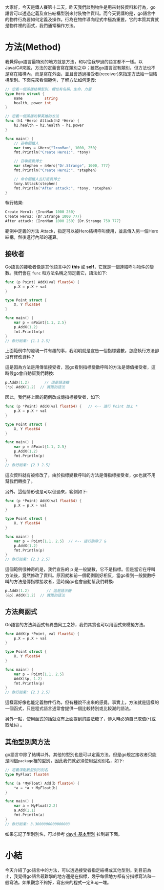 大家好，今天是鐵人賽第十二天。昨天我們談到物件是用來封裝資料和行為，go語言可以透過定義及宣告結構型別來封裝物件資料。而今天要講的是，go語言中的物件行為要如何定義及操作。行為在物件導向程式中極為重要，它的本質其實就是物件裡的函式，我們通常稱作方法。



# 方法(Method)

我覺得go語言最特別的地方就是方法，和以往我學過的語言都不一樣。以Java/C#來說，方法的定義會寫在類別之中；雖然go語言沒有類別，但方法也不是寫在結構內，而是寫在外面，並且會透過接受者(receiver)來指定方法給一個結構型別。下面先來看個範例，了解方法如何定義:

```go
// 定義一個英雄結構型別，欄位有名稱、生命、力量
type Hero struct {
	name          string
	health, power int
}

// 定義一個英雄攻擊英雄的方法
func (h1 *Hero) Attack(h2 *Hero) {
	h2.health = h2.health - h1.power
}

func main() {
	// 召喚鋼鐵人
	var tony = &Hero{"IronMan", 1000, 250}
	fmt.Println("Create Hero1:", *tony)

    // 召喚奇異博士
	var stephen = &Hero{"Dr.Strange", 1000, 777}
	fmt.Println("Create Hero2:", *stephen)

    // 命令鋼鐵人去打奇異博士
	tony.Attack(stephen)
	fmt.Println("After attack:", *tony, *stephen)
}
```

執行結果:

```go
Create Hero1: {IronMan 1000 250}
Create Hero2: {Dr.Strange 1000 777}
After attack: {IronMan 1000 250} {Dr.Strange 750 777}
```

範例中定義的方法 Attack，指定可以被Hero結構呼叫使用，並且傳入另一個Hero結構，然後進行內部的運算。



## 接收者

Go語言的接收者像是其他語言中的 **this** 或 **self**，它就是一個連結呼叫物件的變數。我們會在 `func` 和方法名稱之間定義它，語法如下:

```go
func (p Point) AddX(val float64) {
	p.X = p.X + val
}

type Point struct {
	X, Y float64
}

func main() {
	var p = &Point{1.1, 2.5}
	p.AddX(1.2)
	fmt.Println(p)
}
// 執行結果: {1.1 2.5}
```

上面範例中的發現一件有趣的事，我明明就是宣告一個指標變數，怎麼執行方法卻沒有修改資料？

這是因為方法是用傳值接受者，當go看到指標變數呼叫的方法是傳值接受者，這時候go會自動幫我們轉換:

```go
p.AddX(1.2)       // 這是語法糖
(*p).AddX(1.2)  // 實際的語法
```

因此，我們將上面的範例改成傳指標接受者，如下:

```go
func (p *Point) AddX(val float64) {   // <-- 這行 Point 加上 *
	p.X = p.X + val
}

type Point struct {
	X, Y float64
}

func main() {
	var p = &Point{1.1, 2.5}
	p.AddX(1.2)
	fmt.Println(p)
}
// 執行結果: {2.3 2.5}
```

這次資料就有被修改了，由於指標變數呼叫的方法是傳指標接受者，go也就不用幫我們轉換了。

另外，這個情形也是可以倒過來，範例如下:

```go
func (p *Point) AddX(val float64) {
	p.X = p.X + val
}

type Point struct {
	X, Y float64
}

func main() {
	var p = Point{1.1, 2.5}  // <-- 這行刪除了 &
	p.AddX(1.2)
	fmt.Println(p)
}
// 執行結果: {2.3 2.5}
```

這個範例很神奇的是，我們宣告的 p 是一般變數，它不是指標。但是當它在呼叫方法後，竟然修改了資料。原因就和前一個範例剛好相反，當go看到一般變數呼叫的方法是傳指標接收者，這時候go也會自動幫我們轉換:

```go
p.AddX(1.2)        // 這是語法糖
(&p).AddX(1.2)  // 實際的語法
```



## 方法與函式

Go語言的方法與函式有異曲同工之妙，我們其實也可以用函式來模擬方法。

```go
func AddX(p *Point, val float64) {
	p.X = p.X + val
}

type Point struct {
	X, Y float64
}

func main() {
	var p = Point{1.1, 2.5}
	AddX(&p, 1.2)
	fmt.Println(p)
}
// 執行結果: {2.3 2.5}
```

這樣寫好像也能定義物件行為，但有種說不出來的感覺。事實上，方法就是這樣的一個函式，只是程式語言通常會提供一個比較特別或比較潮的語法。

另外一點，使用函式的話就沒有上面提到的語法糖了，傳入時必須自己取值(` * `)或取址(` & `) 。



## 其他型別與方法

go語言中除了結構以外，其他的型別也是可以定義方法。但是go規定接收者只能是同個`package`裡的型別，因此我們就必須使用型別別名，如下:

```go
// 定義浮點數型別的別名
type MyFloat float64

func (a *MyFloat) Add(b float64) {
	*a = *a + MyFloat(b)
}

func main() {
	var a = MyFloat(2.2)
	a.Add(1.1)
	fmt.Println(a)
}
// 執行結果: 3.3000000000000003
```

如果忘記了型別別名，可以參考 [day4-基本型別](https://ithelp.ithome.com.tw/articles/10214468) 拉到最下面。 



# 小結

今天介紹了go語言中的方法，可以透過接受者指定結構或其他型別。到目前為止，我覺得go語言最難學的地方還是在指標，幾乎每個地方都有分指標寫法和一般寫法。如果觀念不夠好，寫出來的程式一定Bug一堆。

